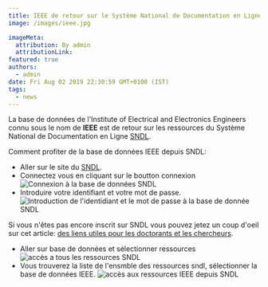 ```yaml
---
title: IEEE de retour sur le Système National de Documentation en Ligne SNDL
image: /images/ieee.jpg

imageMeta:
  attribution: By admin
  attributionLink:
featured: true
authors:
  - admin
date: Fri Aug 02 2019 22:30:59 GMT+0100 (IST)
tags:
  - news
---
```

La base de données de l'Institute of Electrical and Electronics Engineers connu sous le nom de **IEEE** est de retour sur les ressources du Système National de Documentation en Ligne [SNDL](https://www.sndl.cerist.dz/index.php).

Comment profiter de la base de données IEEE depuis SNDL:

- Aller sur le site du [SNDL](https://www.sndl.cerist.dz/index.php).
- Connectez vous en cliquant sur le boutton connexion
![Connexion à la base de données SNDL](/images/connexion-sndl.jpg)
- Introduire votre identifiant et votre mot de passe.
![Introduction de l'identidiant et le mot de passe à la base de donnée SNDL](/images/introduction-des-informations-sndl.jpg)

Si vous n'êtes pas encore inscrit sur SNDL vous pouvez jetez un coup d'oeil sur cet article: [des liens utiles pour les doctorants et les chercheurs](/liens_utiles_pour_les_doctorants_chercheurs/).

- Aller sur base de données et sélectionner ressources
![accès a tous les ressources SNDL](/images/sndl-ressources.jpg)
- Vous trouverez la liste de l'ensmble des ressources sndl, sélectionner la base de données IEEE.
![accès aux ressources IEEE depuis SNDL](/images/lien-de-la-base-de-donnees-ieee.jpg)
